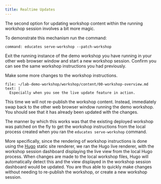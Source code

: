 ```yaml
---
title: Realtime Updates
---
```


The second option for updating workshop content within the running workshop
session involves a bit more magic.

To demonstrate this mechanism run the command:

```terminal:execute
command: educates serve-workshop --patch-workshop
```

Exit the running instance of the demo workshop you have running in your other
web browser window and start a new workshop session. Confirm you can see the
same workshop instructions you had previously.

Make some more changes to the workshop instructions.

```editor:append-lines-to-file
file: ~/lab-demo-workshop/workshop/content/00-workshop-overview.md
text: |
  Especially when you see the live update feature in action.
```

This time we will not re-publish the workshop content. Instead, immediately swap
back to the other web browser window running the demo workshop. You should see
that it has already been updated with the changes.

The manner by which this works was that the existing deployed workshop was
patched on the fly to get the workshop instructions from the local process
created when you ran the `educates serve-workshop` command.

More specifically, since the rendering of workshop instructions is done using
the [Hugo](https://gohugo.io/) static site renderer, we ran the Hugo live
renderer, with the workshop session dashboard displaying the live view from the
local Hugo process. When changes are made to the local workshop files, Hugo will
automatically detect this and the view displayed in the workshop session
dashboard would be updated. You are thus able to quickly make changes without
needing to re-publish the workshop, or create a new workshop session.
